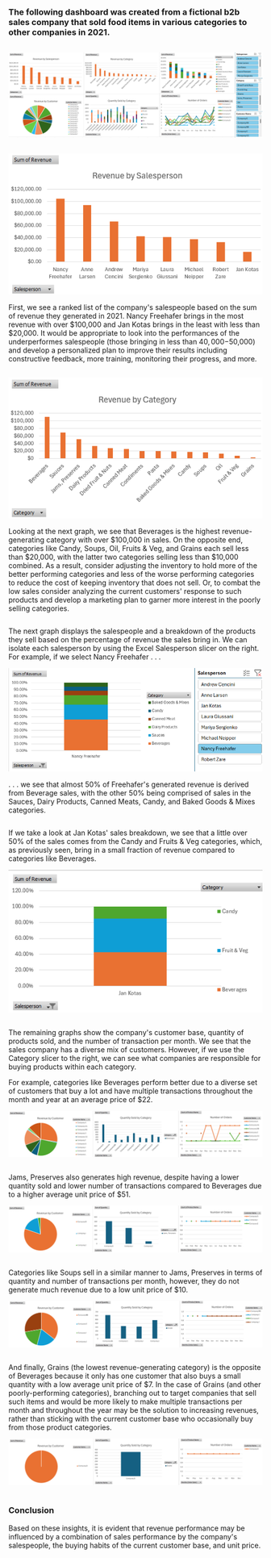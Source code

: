 ### The following dashboard was created from a fictional b2b sales company that sold food items in various categories to other companies in 2021.
<pre></pre>
![](Images/FinalDashboard1.png)
<pre></pre>
![](Images/Salesperson.png)

First, we see a ranked list of the company's salespeople based on the sum of revenue they generated in 2021. Nancy Freehafer brings in the most revenue with over $100,000 and Jan Kotas brings in the least with less than $20,000. It would be appropriate to look into the performances of the underperformes salespeople (those bringing in less than $40,000-$50,000) and develop a personalized plan to improve their results including constructive feedback, more training, monitoring their progress, and more.
<pre></pre>
![](Images/Category.png)

Looking at the next graph, we see that Beverages is the highest revenue-generating category with over $100,000 in sales. On the opposite end, categories like Candy, Soups, Oil, Fruits & Veg, and Grains each sell less than $20,000, with the latter two categories selling less than $10,000 combined. As a result, consider adjusting the inventory to hold more of the better performing categories and less of the worse performing categories to reduce the cost of keeping inventory that does not sell. Or, to combat the low sales consider analyzing the current customers' response to such products and develop a marketing plan to garner more interest in the poorly selling categories.
<pre></pre>

The next graph displays the salespeople and a breakdown of the products they sell based on the percentage of revenue the sales bring in. We can isolate each salesperson by using the Excel Salesperson slicer on the right. For example, if we select Nancy Freehafer . . . 

![](Images/2-NancyFreehafer.png)

. . . we see that almost 50% of Freehafer's generated revenue is derived from Beverage sales, with the other 50% being comprised of sales in the Sauces, Dairy Products, Canned Meats, Candy, and Baked Goods & Mixes categories. 

<pre></pre>
If we take a look at Jan Kotas' sales breakdown, we see that a little over 50% of the sales comes from the Candy and Fruits & Veg categories, which, as previously seen, bring in a small fraction of revenue compared to categories like Beverages.

![](Images/JanKotas.png)
<pre></pre>

The remaining graphs show the company's customer base, quantity of products sold, and the number of transaction per month. We see that the sales company has a diverse mix of customers. However, if we use the Category slicer to the right, we can see what companies are responsible for buying products within each category. 

For example, categories like Beverages perform better due to a diverse set of customers that buy a lot and have multiple transactions throughout the month and year at an average price of $22. 

![](Images/Beverages.png)
<pre></pre>

Jams, Preserves also generates high revenue, despite having a lower quantity sold and lower number of transactions compared to Beverages due to a higher average unit price of $51.

![](Images/JamsPreserves.png)
<pre></pre>

Categories like Soups sell in a similar manner to Jams, Preserves in terms of quantity and number of transactions per month, however, they do not generate much revenue due to a low unit price of $10.

![](Images/Soups.png)
<pre></pre>

And finally, Grains (the lowest revenue-generating category) is the opposite of Beverages because it only has one customer that also buys a small quantity with a low average unit price of $7. In the case of Grains (and other poorly-performing categories), branching out to target companies that sell such items and would be more likely to make multiple transactions per month and throughout the year may be the solution to increasing revenues, rather than sticking with the current customer base who occasionally buy from those product categories.

![](Images/1Grains.png)
<pre></pre>

### Conclusion
Based on these insights, it is evident that revenue performance may be influenced by a combination of sales performance by the company's salespeople, the buying habits of the current customer base, and unit price. 

